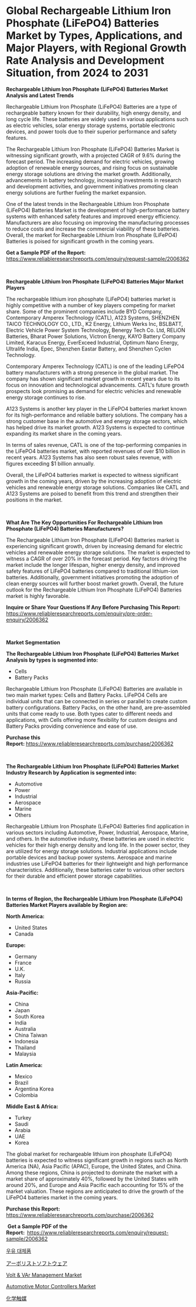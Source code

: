 <p><h1>Global Rechargeable Lithium Iron Phosphate (LiFePO4) Batteries Market by Types, Applications, and Major Players, with Regional Growth Rate Analysis and Development Situation, from 2024 to 2031</h1></p><p><strong>Rechargeable Lithium Iron Phosphate (LiFePO4) Batteries Market Analysis and Latest Trends</strong></p>
<p><p>Rechargeable Lithium Iron Phosphate (LiFePO4) Batteries are a type of rechargeable battery known for their durability, high energy density, and long cycle life. These batteries are widely used in various applications such as electric vehicles, solar energy storage systems, portable electronic devices, and power tools due to their superior performance and safety features.</p><p>The Rechargeable Lithium Iron Phosphate (LiFePO4) Batteries Market is witnessing significant growth, with a projected CAGR of 9.6% during the forecast period. The increasing demand for electric vehicles, growing adoption of renewable energy sources, and rising focus on sustainable energy storage solutions are driving the market growth. Additionally, advancements in battery technology, increasing investments in research and development activities, and government initiatives promoting clean energy solutions are further fueling the market expansion.</p><p>One of the latest trends in the Rechargeable Lithium Iron Phosphate (LiFePO4) Batteries Market is the development of high-performance battery systems with enhanced safety features and improved energy efficiency. Manufacturers are also focusing on improving the manufacturing processes to reduce costs and increase the commercial viability of these batteries. Overall, the market for Rechargeable Lithium Iron Phosphate (LiFePO4) Batteries is poised for significant growth in the coming years.</p></p>
<p><strong>Get a Sample PDF of the Report:&nbsp;</strong> <a href="https://www.reliableresearchreports.com/enquiry/request-sample/2006362">https://www.reliableresearchreports.com/enquiry/request-sample/2006362</a></p>
<p>&nbsp;</p>
<p><strong>Rechargeable Lithium Iron Phosphate (LiFePO4) Batteries Major Market Players</strong></p>
<p><p>The rechargeable lithium iron phosphate (LiFePO4) batteries market is highly competitive with a number of key players competing for market share. Some of the prominent companies include BYD Company, Contemporary Amperex Technology (CATL), A123 Systems, SHENZHEN TAICO TECHNOLOGY CO., LTD., K2 Energy, Lithium Werks Inc, BSLBATT, Electric Vehicle Power System Technology, Benergy Tech Co. Ltd, RELiON Batteries, Bharat Power Solutions, Victron Energy, KAYO Battery Company Limited, Karacus Energy, EverExceed Industrial, Optimum Nano Energy, Ultralife India, Epec, Shenzhen Eastar Battery, and Shenzhen Cyclen Technology.</p><p>Contemporary Amperex Technology (CATL) is one of the leading LiFePO4 battery manufacturers with a strong presence in the global market. The company has shown significant market growth in recent years due to its focus on innovation and technological advancements. CATL's future growth prospects look promising as demand for electric vehicles and renewable energy storage continues to rise.</p><p>A123 Systems is another key player in the LiFePO4 batteries market known for its high-performance and reliable battery solutions. The company has a strong customer base in the automotive and energy storage sectors, which has helped drive its market growth. A123 Systems is expected to continue expanding its market share in the coming years.</p><p>In terms of sales revenue, CATL is one of the top-performing companies in the LiFePO4 batteries market, with reported revenues of over $10 billion in recent years. A123 Systems has also seen robust sales revenue, with figures exceeding $1 billion annually.</p><p>Overall, the LiFePO4 batteries market is expected to witness significant growth in the coming years, driven by the increasing adoption of electric vehicles and renewable energy storage solutions. Companies like CATL and A123 Systems are poised to benefit from this trend and strengthen their positions in the market.</p></p>
<p>&nbsp;</p>
<p><strong>What Are The Key Opportunities For Rechargeable Lithium Iron Phosphate (LiFePO4) Batteries Manufacturers?</strong></p>
<p><p>The Rechargeable Lithium Iron Phosphate (LiFePO4) Batteries market is experiencing significant growth, driven by increasing demand for electric vehicles and renewable energy storage solutions. The market is expected to witness a CAGR of over 20% in the forecast period. Key factors driving the market include the longer lifespan, higher energy density, and improved safety features of LiFePO4 batteries compared to traditional lithium-ion batteries. Additionally, government initiatives promoting the adoption of clean energy sources will further boost market growth. Overall, the future outlook for the Rechargeable Lithium Iron Phosphate (LiFePO4) Batteries market is highly favorable.</p></p>
<p><strong>Inquire or Share Your Questions If Any Before Purchasing This Report:</strong> <a href="https://www.reliableresearchreports.com/enquiry/pre-order-enquiry/2006362">https://www.reliableresearchreports.com/enquiry/pre-order-enquiry/2006362</a></p>
<p>&nbsp;</p>
<p><strong>Market Segmentation</strong></p>
<p><strong>The Rechargeable Lithium Iron Phosphate (LiFePO4) Batteries Market Analysis by types is segmented into:</strong></p>
<p><ul><li>Cells</li><li>Battery Packs</li></ul></p>
<p><p>Rechargeable Lithium Iron Phosphate (LiFePO4) Batteries are available in two main market types: Cells and Battery Packs. LiFePO4 Cells are individual units that can be connected in series or parallel to create custom battery configurations. Battery Packs, on the other hand, are pre-assembled units that come ready to use. Both types cater to different needs and applications, with Cells offering more flexibility for custom designs and Battery Packs providing convenience and ease of use.</p></p>
<p><strong>Purchase this Report:&nbsp;</strong><a href="https://www.reliableresearchreports.com/purchase/2006362">https://www.reliableresearchreports.com/purchase/2006362</a></p>
<p>&nbsp;</p>
<p><strong>The Rechargeable Lithium Iron Phosphate (LiFePO4) Batteries Market Industry Research by Application is segmented into:</strong></p>
<p><ul><li>Automotive</li><li>Power</li><li>Industrial</li><li>Aerospace</li><li>Marine</li><li>Others</li></ul></p>
<p><p>Rechargeable Lithium Iron Phosphate (LiFePO4) Batteries find application in various sectors including Automotive, Power, Industrial, Aerospace, Marine, and others. In the automotive industry, these batteries are used in electric vehicles for their high energy density and long life. In the power sector, they are utilized for energy storage solutions. Industrial applications include portable devices and backup power systems. Aerospace and marine industries use LiFePO4 batteries for their lightweight and high performance characteristics. Additionally, these batteries cater to various other sectors for their durable and efficient power storage capabilities.</p></p>
<p>&nbsp;</p>
<p><strong>In terms of Region, the Rechargeable Lithium Iron Phosphate (LiFePO4) Batteries Market Players available by Region are:</strong></p>
<p>
    <p> <strong> North America: </strong>
        <ul>
            <li>United States</li>
            <li>Canada</li>
        </ul>
        </p> 
    <p> <strong> Europe: </strong>
        <ul>
            <li>Germany</li>
            <li>France</li>
            <li>U.K.</li>
            <li>Italy</li>
            <li>Russia</li>
        </ul>
        </p> 
    <p> <strong> Asia-Pacific: </strong>
        <ul>
            <li>China</li>
            <li>Japan</li>
            <li>South Korea</li>
            <li>India</li>
            <li>Australia</li>
            <li>China Taiwan</li>
            <li>Indonesia</li>
            <li>Thailand</li>
            <li>Malaysia</li>
        </ul>
        </p> 
    <p> <strong> Latin America: </strong>
        <ul>
            <li>Mexico</li>
            <li>Brazil</li>
            <li>Argentina Korea</li>
            <li>Colombia</li>
        </ul>
        </p> 
    <p> <strong> Middle East & Africa: </strong>
        <ul>
            <li>Turkey</li>
            <li>Saudi</li>
            <li>Arabia</li>
            <li>UAE</li>
            <li>Korea</li>
        </ul>
    </p>
    </p>
<p><p>The global market for rechargeable lithium iron phosphate (LiFePO4) batteries is expected to witness significant growth in regions such as North America (NA), Asia Pacific (APAC), Europe, the United States, and China. Among these regions, China is projected to dominate the market with a market share of approximately 40%, followed by the United States with around 20%, and Europe and Asia Pacific each accounting for 15% of the market valuation. These regions are anticipated to drive the growth of the LiFePO4 batteries market in the coming years.</p></p>
<p><strong>Purchase this Report: </strong><a href="https://www.reliableresearchreports.com/purchase/2006362">https://www.reliableresearchreports.com/purchase/2006362</a></p>
<p>&nbsp;<strong>Get a Sample PDF of the Report:&nbsp;&nbsp;</strong><a href="https://www.reliableresearchreports.com/enquiry/request-sample/2006362">https://www.reliableresearchreports.com/enquiry/request-sample/2006362</a></p>
<p><strong></strong></p>
<p><p><a href="https://medium.com/@achimcoteanu1/%EC%9A%B0%EC%9C%A0-%EB%8C%80%EC%95%88-%EC%8B%9C%EC%9E%A5-2031%EB%85%84%EA%B9%8C%EC%A7%80%EC%9D%98-%ED%8A%B8%EB%A0%8C%EB%93%9C-%EC%98%88%EC%B8%A1-%EB%B0%8F-%EA%B2%BD%EC%9F%81-%EB%B6%84%EC%84%9D-d4ef668f7603">우유 대체품</a></p><p><a href="https://medium.com/@joshdavis1926/%E3%82%A2%E3%83%BC%E3%83%9C%E3%83%AA%E3%82%B9%E3%83%88%E3%82%BD%E3%83%95%E3%83%88%E3%82%A6%E3%82%A7%E3%82%A2%E5%B8%82%E5%A0%B4%E8%A6%8F%E6%A8%A1%E3%81%AF-%E3%82%B0%E3%83%AD%E3%83%BC%E3%83%90%E3%83%AB%E7%94%A3%E6%A5%AD%E3%81%AB%E3%81%8A%E3%81%91%E3%82%8B%E6%9C%80%E9%81%A9%E3%81%AA%E3%83%9E%E3%83%BC%E3%82%B1%E3%83%86%E3%82%A3%E3%83%B3%E3%82%B0%E3%83%81%E3%83%A3%E3%83%8D%E3%83%AB%E3%82%92%E6%98%8E%E3%82%89%E3%81%8B%E3%81%AB%E3%81%97%E3%81%A6%E3%81%84%E3%81%BE%E3%81%99-e470149e8725">アーボリストソフトウェア</a></p><p><a href="https://github.com/jaidynmorantestelletmjzya/Market-Research-Report-List-2/blob/main/volt-var-management-market.md">Volt & VAr Management Market</a></p><p><a href="https://issuu.com/reportprime-2/docs/automotive-motor-controllers-market-size-2030.pptx">Automotive Motor Controllers Market</a></p><p><a href="https://github.com/moulafa/Market-Research-Report-List-1/blob/main/635356617160.md">化学触媒</a></p></p>